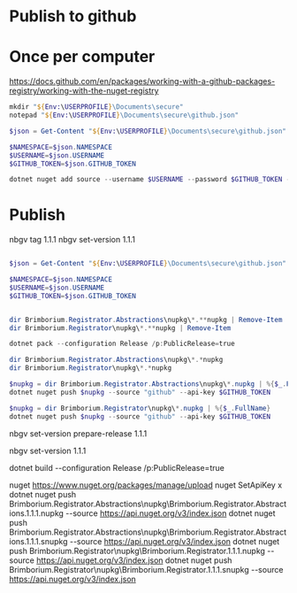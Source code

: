 # Publish to github

# Once per computer
https://docs.github.com/en/packages/working-with-a-github-packages-registry/working-with-the-nuget-registry

```PowerShell
mkdir "${Env:\USERPROFILE}\Documents\secure"
notepad "${Env:\USERPROFILE}\Documents\secure\github.json"
```

```PowerShell
$json = Get-Content "${Env:\USERPROFILE}\Documents\secure\github.json" | ConvertFrom-Json

$NAMESPACE=$json.NAMESPACE
$USERNAME=$json.USERNAME
$GITHUB_TOKEN=$json.GITHUB_TOKEN

dotnet nuget add source --username $USERNAME --password $GITHUB_TOKEN --store-password-in-clear-text --name github "https://nuget.pkg.github.com/$NAMESPACE/index.json"
```


# Publish

nbgv tag 1.1.1
nbgv set-version 1.1.1

```PowerShell

$json = Get-Content "${Env:\USERPROFILE}\Documents\secure\github.json" | ConvertFrom-Json

$NAMESPACE=$json.NAMESPACE
$USERNAME=$json.USERNAME
$GITHUB_TOKEN=$json.GITHUB_TOKEN


dir Brimborium.Registrator.Abstractions\nupkg\*.**nupkg | Remove-Item
dir Brimborium.Registrator\nupkg\*.**nupkg | Remove-Item

dotnet pack --configuration Release /p:PublicRelease=true

dir Brimborium.Registrator.Abstractions\nupkg\*.*nupkg
dir Brimborium.Registrator\nupkg\*.*nupkg

$nupkg = dir Brimborium.Registrator.Abstractions\nupkg\*.nupkg | %{$_.FullName}
dotnet nuget push $nupkg --source "github" --api-key $GITHUB_TOKEN

$nupkg = dir Brimborium.Registrator\nupkg\*.nupkg | %{$_.FullName}
dotnet nuget push $nupkg --source "github" --api-key $GITHUB_TOKEN

```


nbgv set-version prepare-release 1.1.1

nbgv set-version 1.1.1

dotnet build --configuration Release /p:PublicRelease=true

nuget
https://www.nuget.org/packages/manage/upload
nuget SetApiKey x
dotnet nuget push Brimborium.Registrator.Abstractions\nupkg\Brimborium.Registrator.Abstractions.1.1.1.nupkg --source https://api.nuget.org/v3/index.json
dotnet nuget push Brimborium.Registrator.Abstractions\nupkg\Brimborium.Registrator.Abstractions.1.1.1.snupkg --source https://api.nuget.org/v3/index.json
dotnet nuget push Brimborium.Registrator\nupkg\Brimborium.Registrator.1.1.1.nupkg --source https://api.nuget.org/v3/index.json
dotnet nuget push Brimborium.Registrator\nupkg\Brimborium.Registrator.1.1.1.snupkg --source https://api.nuget.org/v3/index.json